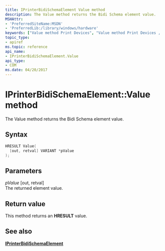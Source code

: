 ```yaml
---
title: IPrinterBidiSchemaElement Value method
description: The Value method returns the Bidi Schema element value.
MSHAttr:
- 'PreferredSiteName:MSDN'
- 'PreferredLib:/library/windows/hardware'
keywords: ["Value method Print Devices", "Value method Print Devices , IPrinterBidiSchemaElement interface", "IPrinterBidiSchemaElement interface Print Devices , Value method"]
topic_type:
- apiref
ms.topic: reference
api_name:
- IPrinterBidiSchemaElement.Value
api_type:
- COM
ms.date: 04/20/2017
---
```


# IPrinterBidiSchemaElement::Value method

The Value method returns the Bidi Schema element value.

## Syntax

```cpp
HRESULT Value(
  [out, retval] VARIANT *pValue
);
```

## Parameters

*pValue* \[out, retval\]  
The returned element value.

## Return value

This method returns an **HRESULT** value.

## See also

[**IPrinterBidiSchemaElement**](iprinterbidischemaelement-interface.md)
